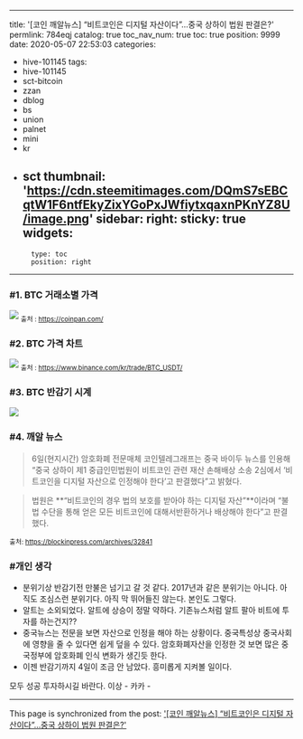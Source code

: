 
---
title: '[코인 깨알뉴스] “비트코인은 디지털 자산이다”…중국 상하이 법원 판결은?'
permlink: 784eqj
catalog: true
toc_nav_num: true
toc: true
position: 9999
date: 2020-05-07 22:53:03
categories:
- hive-101145
tags:
- hive-101145
- sct-bitcoin
- zzan
- dblog
- bs
- union
- palnet
- mini
- kr
- sct
thumbnail: 'https://cdn.steemitimages.com/DQmS7sEBCqtW1F6ntfEkyZixYGoPxJWfiytxqaxnPKnYZ8U/image.png'
sidebar:
    right:
        sticky: true
widgets:
    -
        type: toc
        position: right
---


### #1. BTC 거래소별 가격

![](https://cdn.steemitimages.com/DQmS7sEBCqtW1F6ntfEkyZixYGoPxJWfiytxqaxnPKnYZ8U/image.png)
<sub> 출처 :  https://coinpan.com/</sub>

### #2. BTC 가격 차트
![](https://cdn.steemitimages.com/DQmea1KEKY5XPV2y1g8gVN6V4PxyqsJANjTGrwVEF7RXqpv/image.png)
<sub> 출처 :  https://www.binance.com/kr/trade/BTC_USDT/</sub>

### #3. BTC 반감기 시계
![](https://cdn.steemitimages.com/DQmVAKd2wRyXnGu45o8s1reRJpH2CaWAqPvcsNVV2EfPSBg/image.png)

### #4. 깨알 뉴스
>6일(현지시간) 암호화폐 전문매체 코인텔레그래프는 중국 바이두 뉴스를 인용해 “중국 상하이 제1 중급인민법원이 비트코인 관련 재산 손해배상 소송 2심에서 ‘비트코인을 디지털 자산으로 인정해야 한다’고 판결했다”고 밝혔다.

>법원은 **“비트코인의 경우 법의 보호를 받아야 하는 디지털 자산”**이라며 “불법 수단을 통해 얻은 모든 비트코인에 대해서반환하거나 배상해야 한다”고 판결했다.

<sub>출처: https://blockinpress.com/archives/32841</sub>

### #개인 생각
- 분위기상 반감기전 만불은 넘기고 갈 것 같다.
2017년과 같은 분위기는 아니다.  아직도 조심스런 분위기다.
아직 막 뛰어들진 않는다. 본인도 그렇다. 
- 알트는 소외되었다.  알트에 상승이 정말 약하다.
기존뉴스처럼 알트 팔아 비트에 투자를 하는건지??
- 중국뉴스는 전문을 보면 자산으로 인정을 해야 하는 상황이다.
중국특성상 중국사회에 영향을 줄 수 있다면 쉽게 덮을 수 있다. 
암호화폐자산을 인정한 것 보면 많은 중국정부에 암호화폐
인식 변화가 생긴듯 한다. 
- 이젠 반감기까지 4일이 조금 안 남았다. 
흥미롭게 지켜볼 일이다.   



모두 성공 투자하시길 바란다.  이상 - 카카 -

- - -

This page is synchronized from the post: ['[코인 깨알뉴스] “비트코인은 디지털 자산이다”…중국 상하이 법원 판결은?'](https://steemit.com/@kibumh/784eqj)
